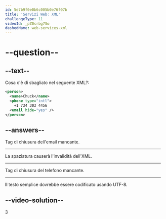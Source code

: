 ```yaml
---
id: 5e7b9f0e0b6c005b0e76f07b
title: 'Servizi Web: XML'
challengeType: 11
videoId: _pZ0srbg7So
dashedName: web-services-xml
---
```


# --question--

## --text--

Cosa c'è di sbagliato nel seguente XML?:

```xml
<person>
  <name>Chuck</name>
  <phone type="intl">
    +1 734 303 4456
  <email hide="yes" />
</person>
```

## --answers--

Tag di chiusura dell'email mancante.

---

La spaziatura causerà l'invalidità dell'XML.

---

Tag di chiusura del telefono mancante.

---

Il testo semplice dovrebbe essere codificato usando UTF-8.

## --video-solution--

3

